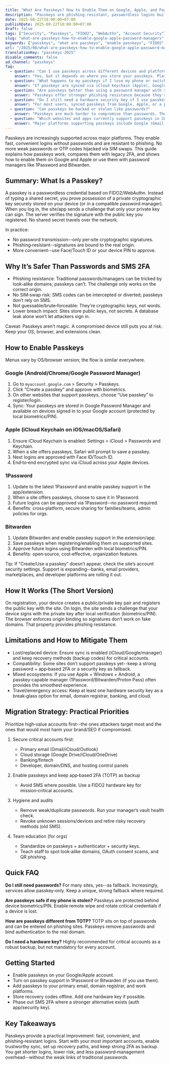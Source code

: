 ```yaml
---
title: "What Are Passkeys? How to Enable Them on Google, Apple, and Password Managers (2025 Guide)"
description: "Passkeys are phishing-resistant, passwordless logins built on FIDO2/WebAuthn. Learn how they work, why they beat SMS 2FA, how to enable them on Google and Apple, and how to use them with 1Password and Bitwarden."
date: 2025-08-22T10:00:00+07:00
publishDate: 2025-08-22T10:00:00+07:00
draft: false
tags: ["Security", "Passkeys", "FIDO2", "WebAuthn", "Account Security"]
slug: "what-are-passkeys-how-to-enable-google-apple-password-managers"
keywords: ["passkeys", "what are passkeys", "enable passkeys", "FIDO2", "WebAuthn", "passwordless login", "google passkeys", "apple passkeys", "bitwarden passkeys", "1password passkeys", "account security", "phishing"]
url: "/2025/08/what-are-passkeys-how-to-enable-google-apple-password-managers.html"
translationKey: "passkeys-2025"
disable_comments: false
ad_channel: "passkeys"
faq:
  - question: "Can I use passkeys across different devices and platforms (iPhone to Windows)?"
    answer: "Yes, but it depends on where you store your passkeys. Platform-bound passkeys (iCloud Keychain, Google Password Manager) sync only within their ecosystems. For cross-platform compatibility, use a password manager that supports passkeys like 1Password, Bitwarden, or Proton Pass--they work on iOS, Android, Windows, macOS, and Linux. These managers sync passkeys across all your devices regardless of platform, giving you seamless access everywhere."
  - question: "What happens to my passkeys if I lose my phone or switch devices?"
    answer: "If passkeys are synced via iCloud Keychain (Apple), Google Password Manager, or a password manager (1Password/Bitwarden), they're automatically available on your new device after signing in. For unsynced local passkeys, you'll lose access unless you registered backup authentication methods (additional passkey on another device, security key, or password fallback). Always enable sync and register at least two passkeys or backup methods for critical accounts."
  - question: "Are passkeys better than using a password manager with strong passwords and 2FA?"
    answer: "Passkeys offer stronger phishing resistance because they're cryptographically bound to the correct domain--they can't be used on fake lookalike sites. Password managers + strong passwords + TOTP/2FA are very secure, but users can still be tricked into entering credentials on phishing pages. Passkeys eliminate that risk entirely. Ideally, use a password manager that supports both passkeys (for sites that offer them) and strong passwords + 2FA (for sites that don't). This gives you maximum security and compatibility."
  - question: "Do I still need a hardware security key if I use passkeys?"
    answer: "For most users, synced passkeys from Google, Apple, or a password manager provide excellent security. However, hardware security keys (YubiKey, Titan) offer additional benefits: they're offline, can't be remotely compromised, work as reliable backup authentication, and some organizations require them for compliance. For critical accounts (email, domain registrar, financial, admin panels), keeping at least one hardware key as a backup is highly recommended even if you primarily use passkeys."
  - question: "Can passkeys be hacked or stolen like passwords?"
    answer: "Passkeys are much harder to compromise than passwords. The private key never leaves your device or password manager's encrypted storage, and signatures only work on the correct domain. An attacker would need to compromise your device (OS/browser) or password manager account (protected by master password + biometrics + 2FA) to steal passkeys. In contrast, passwords can be phished, guessed, intercepted, or leaked from breached databases. Keep your device/manager secure with updates, strong master password, and 2FA to maximize passkey protection."
  - question: "Which websites and apps currently support passkeys in 2025?"
    answer: "Major platforms supporting passkeys include Google (Gmail, Drive), Apple (iCloud), Microsoft (Outlook, Azure), PayPal, Amazon, eBay, GitHub, 1Password, Shopify, Best Buy, and many others. Adoption is accelerating--banks, email providers, e-commerce sites, and developer platforms are rolling out passkey support continuously. Check your account's security settings for 'passkey', 'passwordless', or 'FIDO2' options. For the latest list, visit passkeys.directory or check individual service security documentation."
---
```




Passkeys are increasingly supported across major platforms. They enable fast, convenient logins without passwords and are resistant to phishing. No more weak passwords or OTP codes hijacked via SIM swaps. This guide explains how passkeys work, compares them with legacy 2FA, and shows how to enable them on Google and Apple or use them with password managers like 1Password and Bitwarden.

## Summary: What Is a Passkey?

A passkey is a passwordless credential based on FIDO2/WebAuthn. Instead of typing a shared secret, you prove possession of a private cryptographic key securely stored on your device (or in a compatible password manager). When you log in, the site/app sends a challenge that only your private key can sign. The server verifies the signature with the public key you registered. No shared secret travels over the network.

In practice:
- No password transmission--only per‑site cryptographic signatures.
- Phishing‑resistant--signatures are bound to the real origin.
- More convenient--use Face/Touch ID or your device PIN to approve.

## Why It’s Safer Than Passwords and SMS 2FA

- Phishing resistance: Traditional passwords/managers can be tricked by look‑alike domains; passkeys can’t. The challenge only works on the correct origin.
- No SIM‑swap risk: SMS codes can be intercepted or diverted; passkeys don’t rely on SMS.
- Not guessable/brute‑forceable: They’re cryptographic keys, not words.
- Lower breach impact: Sites store public keys, not secrets. A database leak alone won’t let attackers sign in.

Caveat: Passkeys aren’t magic. A compromised device still puts you at risk. Keep your OS, browser, and extensions clean.

## How to Enable Passkeys

Menus vary by OS/browser version; the flow is similar everywhere.

### Google (Android/Chrome/Google Password Manager)
1. Go to `myaccount.google.com` > Security > Passkeys.
2. Click “Create a passkey” and approve with biometrics.
3. On other websites that support passkeys, choose “Use passkey” to register/login.
4. Sync: Your passkeys are stored in Google Password Manager and available on devices signed in to your Google account (protected by local biometrics/PIN).

### Apple (iCloud Keychain on iOS/macOS/Safari)
1. Ensure iCloud Keychain is enabled: Settings > iCloud > Passwords and Keychain.
2. When a site offers passkeys, Safari will prompt to save a passkey.
3. Next logins are approved with Face ID/Touch ID.
4. End‑to‑end encrypted sync via iCloud across your Apple devices.

### 1Password
1. Update to the latest 1Password and enable passkey support in the app/extension.
2. When a site offers passkeys, choose to save it in 1Password.
3. Future logins can be approved via 1Password--no password required.
4. Benefits: cross‑platform, secure sharing for families/teams, admin policies for orgs.

### Bitwarden
1. Update Bitwarden and enable passkey support in the extension/app.
2. Save passkeys when registering/enabling them on supported sites.
3. Approve future logins using Bitwarden with local biometrics/PIN.
4. Benefits: open‑source, cost‑effective, organization features.

Tip: If “Create/Use a passkey” doesn’t appear, check the site’s account security settings. Support is expanding--banks, email providers, marketplaces, and developer platforms are rolling it out.

## How It Works (The Short Version)

On registration, your device creates a public/private key pair and registers the public key with the site. On login, the site sends a challenge that your device signs with the private key after local verification (biometrics/PIN). The browser enforces origin binding so signatures don’t work on fake domains. That property provides phishing resistance.

## Limitations and How to Mitigate Them

- Lost/replaced device: Ensure sync is enabled (iCloud/Google/manager) and keep recovery methods (backup codes) for critical accounts.
- Compatibility: Some sites don’t support passkeys yet--keep a strong password + app‑based 2FA or a security key as fallback.
- Mixed ecosystems: If you use Apple + Windows + Android, a passkey‑capable manager (1Password/Bitwarden/Proton Pass) often provides the smoothest experience.
- Travel/emergency access: Keep at least one hardware security key as a break‑glass option for email, domain registrar, banking, and cloud.

## Migration Strategy: Practical Priorities

Prioritize high‑value accounts first--the ones attackers target most and the ones that would most harm your brand/SEO if compromised.

1) Secure critical accounts first:
   - Primary email (Gmail/iCloud/Outlook)
   - Cloud storage (Google Drive/iCloud/OneDrive)
   - Banking/fintech
   - Developer, domain/DNS, and hosting control panels

2) Enable passkeys and keep app‑based 2FA (TOTP) as backup
   - Avoid SMS where possible. Use a FIDO2 hardware key for mission‑critical accounts.

3) Hygiene and audits
   - Remove weak/duplicate passwords. Run your manager’s vault health check.
   - Revoke unknown sessions/devices and retire risky recovery methods (old SMS).

4) Team education (for orgs)
   - Standardize on passkeys + authenticator + security keys.
   - Teach staff to spot look‑alike domains, OAuth consent scams, and QR phishing.

## Quick FAQ

**Do I still need passwords?**
For many sites, yes--as fallback. Increasingly, services allow passkey‑only. Keep a unique, strong fallback where required.

**Are passkeys safe if my phone is stolen?**
Passkeys are protected behind device biometrics/PIN. Enable remote wipe and rotate critical credentials if a device is lost.

**How are passkeys different from TOTP?**
TOTP sits on top of passwords and can be entered on phishing sites. Passkeys remove passwords and bind authentication to the real domain.

**Do I need a hardware key?**
Highly recommended for critical accounts as a robust backup, but not mandatory for every account.

## Getting Started

- Enable passkeys on your Google/Apple account.
- Turn on passkey support in 1Password or Bitwarden (if you use them).
- Add passkeys to your primary email, domain registrar, and work platforms.
- Store recovery codes offline. Add one hardware key if possible.
- Phase out SMS 2FA where a stronger alternative exists (auth app/security key).

## Key Takeaways

Passkeys provide a practical improvement: fast, convenient, and phishing‑resistant logins. Start with your most important accounts, enable trustworthy sync, set up recovery paths, and keep strong 2FA as backup. You get shorter logins, lower risk, and less password‑management overhead--without the weak links of traditional passwords.
